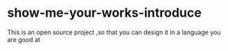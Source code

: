 # show-me-your-works-introduce
This is an open source project ,so that you can design it in a language you are good at
